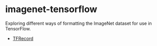# imagenet-tensorflow
Exploring different ways of formatting the ImageNet dataset for use in TensorFlow.

* [TFRecord](TFRecord)
